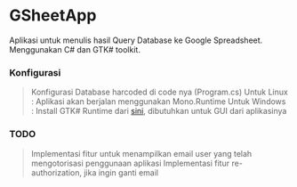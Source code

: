 ﻿# GSheetApp

Aplikasi untuk menulis hasil Query Database ke Google Spreadsheet.
Menggunakan C# dan GTK# toolkit.

### Konfigurasi
> Konfigurasi Database harcoded di code nya (Program.cs)
> Untuk Linux : Aplikasi akan berjalan menggunakan Mono.Runtime
> Untuk Windows : Install GTK# Runtime dari [sini](http://www.mono-project.com/download/#download-win), dibutuhkan untuk GUI dari aplikasinya

### TODO
> Implementasi fitur untuk menampilkan email user yang telah mengotorisasi penggunaan aplikasi
> Implementasi fitur re-authorization, jika ingin ganti email